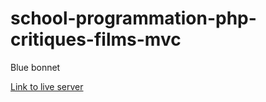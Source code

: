 # school-programmation-php-critiques-films-mvc

Blue bonnet

[Link to live server](https://saddektouati.site/schl/school-prgrmtn/critiques-films-mvc)
